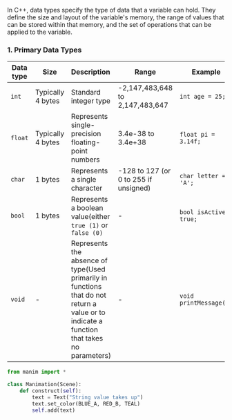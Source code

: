 In C++, data types specify the type of data that a variable can hold. They define the size and layout of the variable's memory, the range of values that can be stored within that memory, and the set of operations that can be applied to the variable.

### 1. Primary Data Types

| Data type | Size              | Description                                                                                                                               | Range                                 | Example                 |
| --------- | ----------------- | :---------------------------------------------------------------------------------------------------------------------------------------- | ------------------------------------- | ----------------------- |
| `int`     | Typically 4 bytes | Standard integer type                                                                                                                     | -2,147,483,648 to 2,147,483,647       | `int age = 25;`         |
| `float`   | Typically 4 bytes | Represents single-precision floating-point numbers                                                                                        | 3.4e-38 to 3.4e+38                    | `float pi = 3.14f;`     |
| `char`    | 1 bytes           | Represents a single character                                                                                                             | -128 to 127 (or 0 to 255 if unsigned) | `char letter = 'A';`    |
| `bool`    | 1 bytes           | Represents a boolean value(either `true (1)` or `false (0)`                                                                               | -                                     | `bool isActive = true;` |
| `void`    | -                 | Represents the absence of type(Used primarily in functions that do not return a value or to indicate a function that takes no parameters) | -                                     | `void printMessage();`  |

```python
from manim import *

class Manimation(Scene):
	def construct(self):
		text = Text("String value takes up")
		text.set_color(BLUE_A, RED_B, TEAL)
		self.add(text)
```



   

